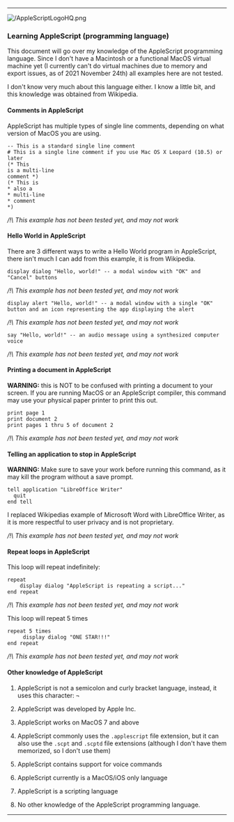 
***

![/AppleScriptLogoHQ.png](/AppleScriptLogoHQ.png)

### Learning AppleScript (programming language)

This document will go over my knowledge of the AppleScript programming language. Since I don't have a Macintosh or a functional MacOS virtual machine yet (I currently can't do virtual machines due to memory and export issues, as of 2021 November 24th) all examples here are not tested.

I don't know very much about this language either. I know a little bit, and this knowledge was obtained from Wikipedia.

#### Comments in AppleScript

AppleScript has multiple types of single line comments, depending on what version of MacOS you are using.

```applescript
-- This is a standard single line comment
# This is a single line comment if you use Mac OS X Leopard (10.5) or later
(* This
is a multi-line
comment *)
(* This is
* also a
* multi-line
* comment
*)
```

_/!\ This example has not been tested yet, and may not work_

#### Hello World in AppleScript

There are 3 different ways to write a Hello World program in AppleScript, there isn't much I can add from this example, it is from Wikipedia.

```applescript
display dialog "Hello, world!" -- a modal window with "OK" and "Cancel" buttons
```

_/!\ This example has not been tested yet, and may not work_

```applescript
display alert "Hello, world!" -- a modal window with a single "OK" button and an icon representing the app displaying the alert
```

_/!\ This example has not been tested yet, and may not work_

```applescript
say "Hello, world!" -- an audio message using a synthesized computer voice
```

_/!\ This example has not been tested yet, and may not work_

#### Printing a document in AppleScript

**WARNING:** this is NOT to be confused with printing a document to your screen. If you are running MacOS or an AppleScript compiler, this command may use your physical paper printer to print this out.

```applescript
print page 1
print document 2
print pages 1 thru 5 of document 2
```

_/!\ This example has not been tested yet, and may not work_

#### Telling an application to stop in AppleScript

**WARNING:** Make sure to save your work before running this command, as it may kill the program without a save prompt.

```applescript
tell application "LibreOffice Writer"
  quit
end tell
```

I replaced Wikipedias example of Microsoft Word with LibreOffice Writer, as it is more respectful to user privacy and is not proprietary.

_/!\ This example has not been tested yet, and may not work_

#### Repeat loops in AppleScript

This loop will repeat indefinitely:

```applescript
repeat
	display dialog "AppleScript is repeating a script..."
end repeat
```

_/!\ This example has not been tested yet, and may not work_

This loop will repeat 5 times

```applescript
repeat 5 times
     display dialog "ONE STAR!!!"
end repeat
```

_/!\ This example has not been tested yet, and may not work_

#### Other knowledge of AppleScript

1. AppleScript is not a semicolon and curly bracket language, instead, it uses this character: `¬`

2. AppleScript was developed by Apple Inc.

3. AppleScript works on MacOS 7 and above

4. AppleScript commonly uses the `.applescript` file extension, but it can also use the `.scpt` and `.scptd` file extensions (although I don't have them memorized, so I don't use them)

5. AppleScript contains support for voice commands

6. AppleScript currently is a MacOS/iOS only language

7. AppleScript is a scripting language

8. No other knowledge of the AppleScript programming language.

***

